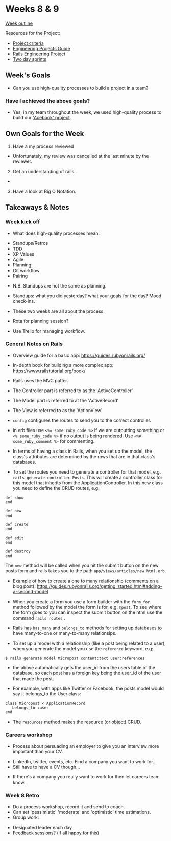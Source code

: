 # Weeks 8 & 9
[Week outline](https://github.com/makersacademy/course/blob/master/week_outlines.md/#week-8-9)

Resources for the Project:
* [Project criteria](https://github.com/makersacademy/course/blob/master/final_projects/project_criteria.md)
* [Engineering Projects Guide](https://github.com/makersacademy/course/tree/master/engineering_projects)
* [Rails Engineering Project](https://github.com/makersacademy/course/tree/master/engineering_projects/rails)
* [Two day sprints](https://github.com/makersacademy/acebook-rails-template/blob/master/CONTRIBUTING.md) 

## Week's Goals

* Can you use high-quality processes to build a project in a team?


### Have I achieved the above goals?

* Yes, in my team throughout the week, we used high-quality process to build our ['Acebook' project](https://github.com/Kaymo1990/acebook---CharliesAngels).

## Own Goals for the Week

1. Have a my process reviewed
* Unfortunately, my review was cancelled at the last minute by the reviewer.

2. Get an understanding of rails
* 

3. Have a look at Big O Notation. 

## Takeaways & Notes

### Week kick off
* What does high-quality processes mean:
- Standups/Retros
- TDD
- XP Values
- Agile
- Planning
- Git workflow
- Pairing

* N.B. Standups are not the same as planning.
- Standups: what you did yesterday? what your goals for the day? Mood check-ins.

* These two weeks are all about the process.

* Rota for planning session?

* Use Trello for managing workflow.

### General Notes on Rails
* Overview guide for a basic app: https://guides.rubyonrails.org/
* In-depth book for building a more complex app: https://www.railstutorial.org/book/

* Rails uses the MVC patter.

* The Controller part is referred to as the 'ActiveController'
* The Model part is referred to at the 'ActiveRecord'
* The View is referred to as the 'ActionView'
* ```config``` configures the routes to send you to the correct controller.

* in erb files use ```<%= some_ruby_code %>``` if we are outputting something or ```<% some_ruby_code %>``` if no output is being rendered. Use ```<%# some_ruby_comment %>``` for commenting.

* In terms of having a class in Rails, when you set up the model, the class's attributes are determined by the rows that are in that class's databases. 

* To set the routes you need to generate a controller for that model, e.g. ```rails generate controller Posts```. This will create a controller class for this model that inherits from the ApplicationController. In this new class you need to define the CRUD routes, e.g:
```
def show
end

def new
end

def create
end

def edit 
end

def destroy
end
```
The ```new``` method will be called when you hit the submit button on the new posts form and rails takes you to the path ```app/views/articles/new.html.erb```.

* Example of how to create a one to many relationship (comments on a blog post):
https://guides.rubyonrails.org/getting_started.html#adding-a-second-model

* When you create a form you use a form builder with the ```form_for``` method followed by the model the form is for, e.g. ```@post```. To see where the form goes to you can inspect the submit button on the html use the command ```rails routes``` .

* Rails has ```has_many``` and ```belongs_to``` methods for setting up databases to have many-to-one or many-to-many relationsips. 

* To set up a model with a relationship (like a post being related to a user), when you generate the model you use the `reference` keyword, e.g:
```
$ rails generate model Micropost content:text user:references
```
- the above automatically gets the user_id from the users table of the database, so each post has a foreign key being the user_id of the user that made the post. 

* For example, with apps like Twitter or Facebook, the posts model would say it belongs_to the User class:
```
class Micropost < ApplicationRecord
   belongs_to :user
end
```

* The ```resources``` method makes the resource (or object) CRUD.

### Careers workshop
* Process about persuading an employer to give you an interview more important than your CV.
- LinkedIn, twitter, events, etc. Find a company you want to work for...
- Still have to have a CV though...
* If there's a company you really want to work for then let careers team know.

### Week 8 Retro
* Do a process workshop, record it and send to coach.
* Can set 'pessimistic' 'moderate' and 'optimistic' time estimations. 
* Group work:
- Designated leader each day
- Feedback sessions? (if all happy for this)
